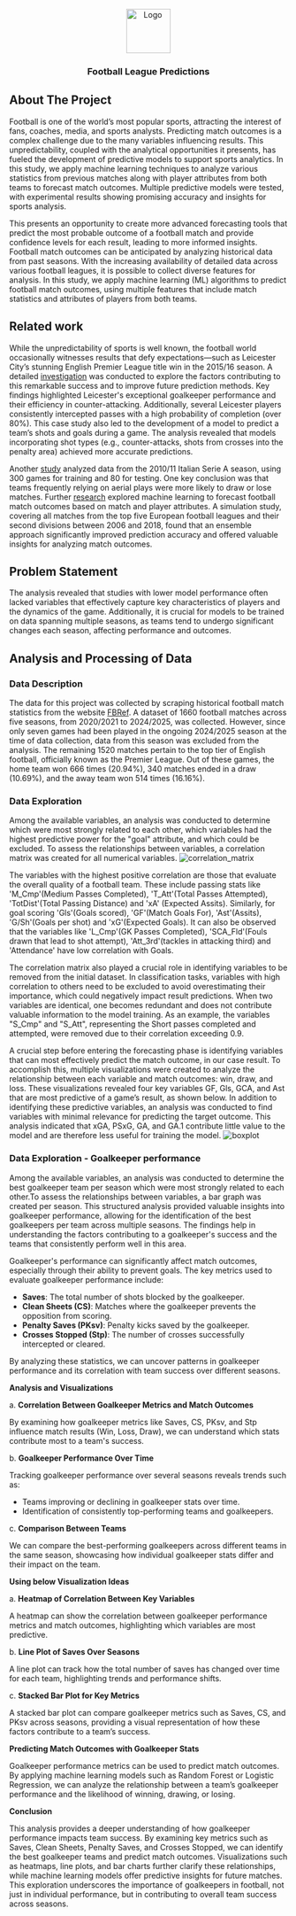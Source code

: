 <!-- PROJECT LOGO -->
<p align="center">
    <img src="images/favicon.svg" alt="Logo" width="80" height="80">
  <h3 align="center">Football League Predictions</h3>
</p>

<!-- ABOUT THE PROJECT -->

## About The Project
Football is one of the world’s most popular sports, attracting the interest of fans, coaches, media, and sports analysts. Predicting match outcomes is a complex challenge due to the many variables influencing results. This unpredictability, coupled with the analytical opportunities it presents, has fueled the development of predictive models to support sports analytics. In this study, we apply machine learning techniques to analyze various statistics from previous matches along with player attributes from both teams to forecast match outcomes. Multiple predictive models were tested, with experimental results showing promising accuracy and insights for sports analysis.

This presents an opportunity to create more advanced forecasting tools that predict the most probable outcome of a football match and provide confidence levels for each result, leading to more informed insights. Football match outcomes can be anticipated by analyzing historical data from past seasons. With the increasing availability of detailed data across various football leagues, it is possible to collect diverse features for analysis. In this study, we apply machine learning (ML) algorithms to predict football match outcomes, using multiple features that include match statistics and attributes of players from both teams.

## Related work
While the unpredictability of sports is well known, the football world occasionally witnesses results that defy expectations—such as Leicester City’s stunning English Premier League title win in the 2015/16 season. A detailed <a href="https://dl.acm.org/doi/10.1145/3097983.3098121">investigation</a> was conducted to explore the factors contributing to this remarkable success and to improve future prediction methods. Key findings highlighted Leicester's exceptional goalkeeper performance and their efficiency in counter-attacking. Additionally, several Leicester players consistently intercepted passes with a high probability of completion (over 80%). This case study also led to the development of a model to predict a team’s shots and goals during a game. The analysis revealed that models incorporating shot types (e.g., counter-attacks, shots from crosses into the penalty area) achieved more accurate predictions.

Another <a href="https://www.researchgate.net/publication/257569396_Football_Mining_with_R">study</a> analyzed data from the 2010/11 Italian Serie A season, using 300 games for training and 80 for testing. One key conclusion was that teams frequently relying on aerial plays were more likely to draw or lose matches. Further <a href="https://www.mdpi.com/2076-3417/10/1/46">research</a> explored machine learning to forecast football match outcomes based on match and player attributes. A simulation study, covering all matches from the top five European football leagues and their second divisions between 2006 and 2018, found that an ensemble approach significantly improved prediction accuracy and offered valuable insights for analyzing match outcomes.

## Problem Statement
The analysis revealed that studies with lower model performance often lacked variables that effectively capture key characteristics of players and the dynamics of the game. Additionally, it is crucial for models to be trained on data spanning multiple seasons, as teams tend to undergo significant changes each season, affecting performance and outcomes.

## Analysis and Processing of Data
### Data Description
The data for this project was collected by scraping historical football match statistics from the website <a href="https://fbref.com/en/comps/9/Premier-League-Stats">FBRef</a>. 
A dataset of 1660 football matches across five seasons, from 2020/2021 to 2024/2025, was collected. However, since only seven games had been played in the ongoing 2024/2025 season at the time of data collection, data from this season was excluded from the analysis. The remaining 1520 matches pertain to the top tier of English football, officially known as the Premier League. Out of these games, the home team won 666 times (20.94%), 340 matches ended in a draw (10.69%), and the away team won 514 times (16.16%).

### Data Exploration
Among the available variables, an analysis was conducted to determine which were most strongly related to each other, which variables had the highest predictive power for the "goal" attribute, and which could be excluded. To assess the relationships between variables, a correlation matrix was created for all numerical variables. 
<img src="images/correlation_matrix.png" alt="correlation_matrix">

The variables with the highest positive correlation are those that evaluate the overall quality of a football team. These include passing stats like 'M_Cmp'(Medium Passes Completed), 'T_Att'(Total Passes Attempted), 'TotDist'(Total Passing Distance) and 'xA' (Expected Assits). Similarly, for goal scoring 'Gls'(Goals scored), 'GF'(Match Goals For), 'Ast'(Assits), 'G/Sh'(Goals per shot) and 'xG'(Expected Goals). It can also be observed that the variables like 'L_Cmp'(GK Passes Completed), 'SCA_Fld'(Fouls drawn that lead to shot attempt), 'Att_3rd'(tackles in attacking third) and 'Attendance' have low correlation with Goals.

The correlation matrix also played a crucial role in identifying variables to be removed from the initial dataset. In classification tasks, variables with high correlation to others need to be excluded to avoid overestimating their importance, which could negatively impact result predictions. When two variables are identical, one becomes redundant and does not contribute valuable information to the model training. As an example, the variables "S_Cmp" and "S_Att", representing the Short passes completed and attempted, were removed due to their correlation exceeding 0.9.

A crucial step before entering the forecasting phase is identifying variables that can most effectively predict the match outcome, in our case result. To accomplish this, multiple visualizations were created to analyze the relationship between each variable and match outcomes: win, draw, and loss. These visualizations revealed four key variables GF, Gls, GCA, and Ast that are most predictive of a game’s result, as shown below. In addition to identifying these predictive variables, an analysis was conducted to find variables with minimal relevance for predicting the target outcome. This analysis indicated that xGA, PSxG, GA, and GA.1 contribute little value to the model and are therefore less useful for training the model.
<img src="images/boxplot.png" alt="boxplot">

### Data Exploration - Goalkeeper performance
Among the available variables, an analysis was conducted to determine the best goalkeeper team per season which were most strongly related to each other.To assess the relationships between variables, a bar graph was created per season.
This structured analysis provided valuable insights into goalkeeper performance, allowing for the identification of the best goalkeepers per team across multiple seasons. The findings help in understanding the factors contributing to a goalkeeper's success and the teams that consistently perform well in this area.

Goalkeeper's performance can significantly affect match outcomes, especially through their ability to prevent goals. The key metrics used to evaluate goalkeeper performance include:

- **Saves**: The total number of shots blocked by the goalkeeper.
- **Clean Sheets (CS)**: Matches where the goalkeeper prevents the opposition from scoring.
- **Penalty Saves (PKsv)**: Penalty kicks saved by the goalkeeper.
- **Crosses Stopped (Stp)**: The number of crosses successfully intercepted or cleared.

By analyzing these statistics, we can uncover patterns in goalkeeper performance and its correlation with team success over different seasons.

**Analysis and Visualizations**

a. **Correlation Between Goalkeeper Metrics and Match Outcomes**

By examining how goalkeeper metrics like Saves, CS, PKsv, and Stp influence match results (Win, Loss, Draw), we can understand which stats contribute most to a team's success.

b. **Goalkeeper Performance Over Time**

Tracking goalkeeper performance over several seasons reveals trends such as:
- Teams improving or declining in goalkeeper stats over time.
- Identification of consistently top-performing teams and goalkeepers.

c. **Comparison Between Teams**

We can compare the best-performing goalkeepers across different teams in the same season, showcasing how individual goalkeeper stats differ and their impact on the team.

**Using below Visualization Ideas**

a. **Heatmap of Correlation Between Key Variables**

A heatmap can show the correlation between goalkeeper performance metrics and match outcomes, highlighting which variables are most predictive.

b. **Line Plot of Saves Over Seasons**

A line plot can track how the total number of saves has changed over time for each team, highlighting trends and performance shifts.

c. **Stacked Bar Plot for Key Metrics**

A stacked bar plot can compare goalkeeper metrics such as Saves, CS, and PKsv across seasons, providing a visual representation of how these factors contribute to a team’s success.

**Predicting Match Outcomes with Goalkeeper Stats**

Goalkeeper performance metrics can be used to predict match outcomes. By applying machine learning models such as Random Forest or Logistic Regression, we can analyze the relationship between a team’s goalkeeper performance and the likelihood of winning, drawing, or losing.

**Conclusion**

This analysis provides a deeper understanding of how goalkeeper performance impacts team success. By examining key metrics such as Saves, Clean Sheets, Penalty Saves, and Crosses Stopped, we can identify the best goalkeeper teams and predict match outcomes. Visualizations such as heatmaps, line plots, and bar charts further clarify these relationships, while machine learning models offer predictive insights for future matches. This exploration underscores the importance of goalkeepers in football, not just in individual performance, but in contributing to overall team success across seasons.

